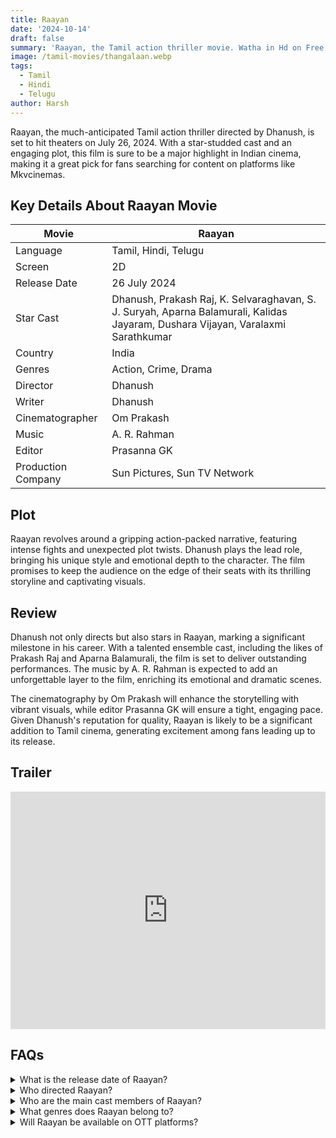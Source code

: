 ```yaml
---
title: Raayan
date: '2024-10-14'
draft: false
summary: 'Raayan, the Tamil action thriller movie. Watha in Hd on Free Mkvcinemas'
image: /tamil-movies/thangalaan.webp
tags:
  - Tamil
  - Hindi
  - Telugu
author: Harsh
---
```


Raayan, the much-anticipated Tamil action thriller directed by Dhanush, is set to hit theaters on July 26, 2024. With a star-studded cast and an engaging plot, this film is sure to be a major highlight in Indian cinema, making it a great pick for fans searching for content on platforms like Mkvcinemas.

## Key Details About Raayan Movie

| Movie             | Raayan                        |
|-------------------|-------------------------------|
| Language          | Tamil, Hindi, Telugu         |
| Screen            | 2D                           |
| Release Date      | 26 July 2024                 |
| Star Cast         | Dhanush, Prakash Raj, K. Selvaraghavan, S. J. Suryah, Aparna Balamurali, Kalidas Jayaram, Dushara Vijayan, Varalaxmi Sarathkumar |
| Country           | India                         |
| Genres            | Action, Crime, Drama         |
| Director          | Dhanush                      |
| Writer            | Dhanush                      |
| Cinematographer    | Om Prakash                   |
| Music             | A. R. Rahman                 |
| Editor            | Prasanna GK                  |
| Production Company | Sun Pictures, Sun TV Network  |

## Plot
Raayan revolves around a gripping action-packed narrative, featuring intense fights and unexpected plot twists. Dhanush plays the lead role, bringing his unique style and emotional depth to the character. The film promises to keep the audience on the edge of their seats with its thrilling storyline and captivating visuals.

## Review
Dhanush not only directs but also stars in Raayan, marking a significant milestone in his career. With a talented ensemble cast, including the likes of Prakash Raj and Aparna Balamurali, the film is set to deliver outstanding performances. The music by A. R. Rahman is expected to add an unforgettable layer to the film, enriching its emotional and dramatic scenes.

The cinematography by Om Prakash will enhance the storytelling with vibrant visuals, while editor Prasanna GK will ensure a tight, engaging pace. Given Dhanush's reputation for quality, Raayan is likely to be a significant addition to Tamil cinema, generating excitement among fans leading up to its release.

## Trailer

<iframe width="100%" height="380" src="https://www.youtube.com/embed/qQJJWhh-XRo?si=6MFaXW9R-xgA80Ha" frameborder="0" allow="accelerometer; autoplay; clipboard-write; encrypted-media; gyroscope; picture-in-picture; web-share" referrerpolicy="strict-origin-when-cross-origin" allowfullscreen></iframe>

## FAQs

<details>
  <summary>What is the release date of Raayan?</summary>
  <p>The movie is set to release on July 26, 2024.</p>
</details>

<details>
  <summary>Who directed Raayan?</summary>
  <p>The film is directed by Dhanush.</p>
</details>

<details>
  <summary>Who are the main cast members of Raayan?</summary>
  <p>The cast includes Dhanush, Prakash Raj, K. Selvaraghavan, S. J. Suryah, Aparna Balamurali, Kalidas Jayaram, and Dushara Vijayan.</p>
</details>

<details>
  <summary>What genres does Raayan belong to?</summary>
  <p>The film is an action thriller with elements of crime and drama.</p>
</details>

<details>
  <summary>Will Raayan be available on OTT platforms?</summary>
  <p>There’s no official confirmation yet, but it may be available on platforms like Sun NXT, Netflix, or Amazon Prime Video after its theatrical run.</p>
</details>
